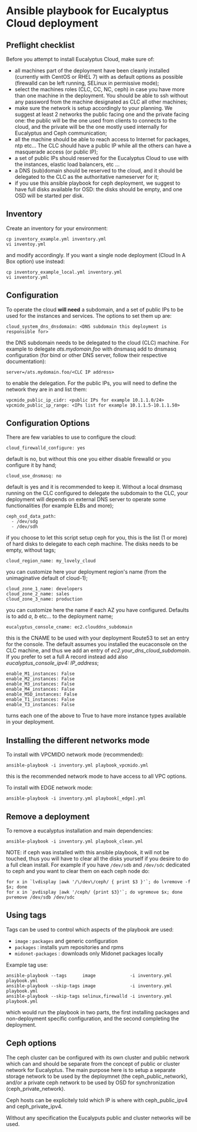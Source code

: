 # Ansible playbook for Eucalyptus Cloud deployment

## Preflight checklist

Before you attempt to install Eucalyptus Cloud, make sure of:
- all machines part of the deployment have been cleanly installed (currently with CentOS or RHEL 7) with as default options as possible (firewalld can be left running, SELinux in permissive mode);
- select the machines roles (CLC, CC, NC, ceph) in case you have more than one machine in the deployment. You should be able to ssh without any password from the machine designated as CLC all other machines;
- make sure the network is setup accordingly to your planning. We suggest at least 2 networks the public facing one and the private facing one: the public will be the one used from clients to connects to the cloud, and the private will be the one mostly used internally for Eucalyptus and Ceph communication;
- all the machine should be able to reach access to Internet for packages, ntp etc... The CLC should have a public IP while all the others can have a masquerade access (or public IP);
- a set of public IPs should  reserved for the Eucalyptus Cloud to use with the instances, elastic load balancers, etc ...
- a DNS (sub)domain should be reserved to the cloud, and it should be delegated to the CLC as the authoritative nameserver for it;
- if you use this ansible playbook for ceph deployment, we suggest to have  full disks available for OSD: the disks should be empty, and one OSD will be started per disk.

## Inventory

Create an inventory for your environment:

```
cp inventory_example.yml inventory.yml
vi inventoy.yml
```

and modify accordingly. If you want a single node deployment (Cloud In A Box option) use instead:

```
cp inventory_example_local.yml inventory.yml
vi inventory.yml
```


## Configuration

To operate the cloud __will need__ a subdomain, and a set of public IPs to be used for the instances and services. The options to set them up are:

```
cloud_system_dns_dnsdomain: <DNS subdomain this deployment is responsible for>
```

the DNS subdomain needs to be delegated to the cloud (CLC) machine. For
example to delegate _ats.mydomain.foo_ with dnsmasq add to dnsmasq configuration (for bind or other DNS server, follow their respective documentation):

```
server=/ats.mydomain.foo/<CLC IP address>
```

to enable the delegation. For the public IPs, you will need to define the network they are in and list them:

```
vpcmido_public_ip_cidr: <public IPs for example 10.1.1.0/24>
vpcmido_public_ip_range: <IPs list for example 10.1.1.5-10.1.1.50>
```

## Configuration Options
There are few variables to use to configure the cloud:

```
cloud_firewalld_configure: yes
```
default is no, but without this one you either disable firewalld or you configure it by hand;

```
cloud_use_dnsmasq: no
```
default is yes and it is recommended to keep it. Without a local dnsmasq running on the CLC configured to delegate the subdomain to the CLC, your deployment will depends on external DNS server to operate some functionalities (for example ELBs and more);

```
ceph_osd_data_path:
  - /dev/sdg
  - /dev/sdh
```
if you choose to let this script setup ceph for you, this is the list (1 or more) of hard disks to delegate to each ceph machine. The disks needs to be empty, without tags;

```
cloud_region_name: my_lovely_cloud
```
you can customize here your deployment region's name (from the unimaginative default of cloud-1);

```
cloud_zone_1_name: developers
cloud_zone_2_name: sales
cloud_zone_3_name: production
```
you can customize here the name if each AZ you have configured. Defaults is to add _a_, _b_ etc... to the deployment name;

```
eucalyptus_console_cname: ec2.clouddns_subdomain
```
this is the CNAME to be used with your deployment Route53 to set an entry for the console. The default assumes you installed the eucaconsole on the CLC machine, and thus we add an entry of _ec2.your_dns_cloud_subdomain_. If you prefer to set a full A record instead add also _eucalyptus_console_ipv4: IP_address_;

```
enable_M1_instances: False
enable_M2_instances: False
enable_M3_instances: False
enable_M4_instances: False
enable_M5D_instances: False
enable_T1_instances: False
enable_T3_instances: False
```
turns each one of the above to True to have more instance types available in your deployment.

## Installing the different networks mode

To install with VPCMIDO network mode (recommended):

```
ansible-playbook -i inventory.yml playbook_vpcmido.yml
```

this is the recommended network mode to have access to all VPC options.

To install with EDGE network mode:

```
ansible-playbook -i inventory.yml playbook[_edge].yml
```

## Remove a deployment
To remove a eucalyptus installation and main dependencies:

```
ansible-playbook -i inventory.yml playbook_clean.yml
```

NOTE: if ceph was installed with this ansible playbook, it will not be touched, thus you will have to clear all the disks yourself if you desire to do a full clean install. For example if you have `/dev/sdb` and `/dev/sdc` dedicated to ceph and you want to clear them on each ceph node do:

```
for x in `lvdisplay |awk '/\/dev\/ceph/ { print $3 }'`; do lvremove -f $x; done
for x in `pvdisplay |awk '/ceph/ {print $3}'`; do vgremove $x; done
pvremove /dev/sdb /dev/sdc
```

## Using tags
Tags can be used to control which aspects of the playbook are used:

* `image`               : `packages` and generic configuration
* `packages`            : installs yum repositories and rpms
* `midonet-packages`     : downloads only Midonet packages locally

Example tag use:

```
ansible-playbook --tags      image             -i inventory.yml playbook.yml
ansible-playbook --skip-tags image             -i inventory.yml playbook.yml
ansible-playbook --skip-tags selinux,firewalld -i inventory.yml playbook.yml
```

which would run the playbook in two parts, the first installing packages
and non-deployment specific configuration, and the second completing the
deployment.

## Ceph options

The ceph cluster can be configured with its own cluster and public network
which can and should be separate from the concept of public or cluster
network for Eucalyptus. The main purpose here is to setup a separate
storage network to be used by the deploymnet (the ceph_public_network),
and/or a private ceph network to be used by OSD for synchronization
(ceph_private_network).

Ceph hosts can be explicitely told which IP is where with ceph_public_ipv4
and ceph_private_ipv4.

Without any specification the Eucalyputs public and cluster networks will be
used.


